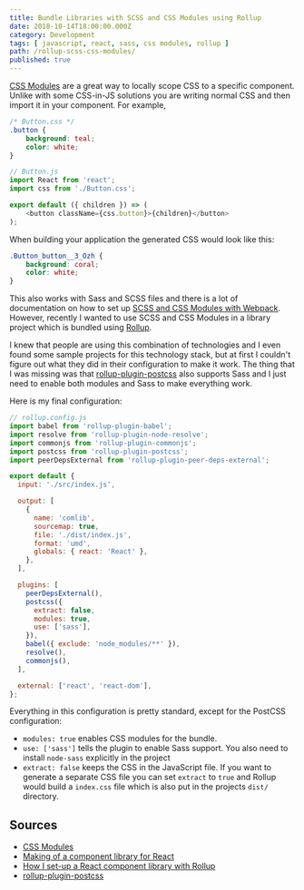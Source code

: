 ```yaml
---
title: Bundle Libraries with SCSS and CSS Modules using Rollup
date: 2018-10-14T18:00:00.000Z
category: Development
tags: [ javascript, react, sass, css modules, rollup ]
path: /rollup-scss-css-modules/
published: true
---
```


[CSS Modules](https://github.com/css-modules/css-modules) are a great way to locally scope CSS to a specific component. Unlike with some CSS-in-JS solutions you are writing normal CSS and then import it in your component. For example,

```css
/* Button.css */
.button {
    background: teal;
    color: white;
}
```

```javascript
// Button.js
import React from 'react';
import css from './Button.css';

export default ({ children }) => (
    <button className={css.button}>{children}</button>
);
```

When building your application the generated CSS would look like this:

```css
.Button_button__3_Ozh {
    background: coral;
    color: white;
}
```

This also works with Sass and SCSS files and there is a lot of documentation on how to set up [SCSS and CSS Modules with Webpack](https://medium.com/@kswanie21/css-modules-sass-in-create-react-app-37c3152de9). However, recently I wanted to use SCSS and CSS Modules in a library project which is bundled using [Rollup](https://rollupjs.org/guide/en).

I knew that people are using this combination of technologies and I even found some sample projects for this technology stack, but at first I couldn't figure out what they did in their configuration to make it work. The thing that I was missing was that [rollup-plugin-postcss](https://www.npmjs.com/package/rollup-plugin-postcss) also supports Sass and I just need to enable both modules and Sass to make everything work.

Here is my final configuration:

```javascript
// rollup.config.js
import babel from 'rollup-plugin-babel';
import resolve from 'rollup-plugin-node-resolve';
import commonjs from 'rollup-plugin-commonjs';
import postcss from 'rollup-plugin-postcss';
import peerDepsExternal from 'rollup-plugin-peer-deps-external';

export default {
  input: './src/index.js',

  output: [
    {
      name: 'comlib',
      sourcemap: true,
      file: './dist/index.js',
      format: 'umd',
      globals: { react: 'React' },
    },
  ],

  plugins: [
    peerDepsExternal(),
    postcss({
      extract: false,
      modules: true,
      use: ['sass'],
    }),
    babel({ exclude: 'node_modules/**' }),
    resolve(),
    commonjs(),
  ],

  external: ['react', 'react-dom'],
};
```

Everything in this configuration is pretty standard, except for the PostCSS configuration:

- `modules: true` enables CSS modules for the bundle.
- `use: ['sass']` tells the plugin to enable Sass support. You also need to install `node-sass` explicitly in the project
- `extract: false` keeps the CSS in the JavaScript file. If you want to generate a separate CSS file you can set `extract` to `true` and Rollup would build a `index.css` file which is also put in the projects `dist/` directory.

## Sources

- [CSS Modules](https://github.com/css-modules/css-modules)
- [Making of a component library for React](https://hackernoon.com/making-of-a-component-library-for-react-e6421ea4e6c7)
- [How I set-up a React component library with Rollup](https://medium.com/tech-grandata-com/how-i-set-up-a-react-component-library-with-rollup-be6ccb700333)
- [rollup-plugin-postcss](https://www.npmjs.com/package/rollup-plugin-postcss)

